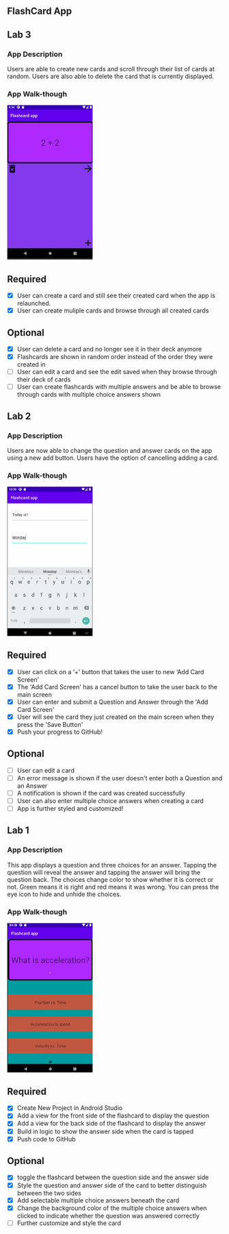 ## FlashCard App

## Lab 3

### App Description
Users are able to create new cards and scroll through their list of cards at random. Users are also able to delete the card that is currently displayed.

### App Walk-though


<img src="https://github.com/q10rcode/Flashcard-app/raw/master/FlashcardDemo%20Lab%203.gif" width=200><br>



## Required
- [x] User can create a card and still see their created card when the app is relaunched.
- [x] User can create muliple cards and browse through all created cards

## Optional
- [x] User can delete a card and no longer see it in their deck anymore
- [x] Flashcards are shown in random order instead of the order they were created in
- [ ] User can edit a card and see the edit saved when they browse through their deck of cards
- [ ] User can create flashcards with multiple answers and be able to browse through cards with multiple choice answers shown
## Lab 2

### App Description
Users are now able to change the question and answer cards on the app using a new add button. Users have the option of cancelling adding a card.

### App Walk-though


<img src="https://github.com/q10rcode/Flashcard-app/raw/master/FlashcardDemo%20Lab%202.gif" width=200><br>



## Required
- [x] User can click on a ‘+’ button that takes the user to new ‘Add Card Screen’
- [x] The 'Add Card Screen' has a cancel button to take the user back to the main screen
- [x] User can enter and submit a Question and Answer through the 'Add Card Screen'
- [x] User will see the card they just created on the main screen when they press the 'Save Button'
- [x] Push your progress to GitHub!

## Optional
- [ ] User can edit a card
- [ ] An error message is shown if the user doesn't enter both a Question and an Answer
- [ ] A notification is shown if the card was created successfully
- [ ] User can also enter multiple choice answers when creating a card
- [ ] App is further styled and customized!

## Lab 1

### App Description
This app displays a question and three choices for an answer. Tapping the question will reveal the answer and tapping the answer will bring the question back. The choices change color to show whether it is correct or not. Green means it is right and red means it was wrong. You can press the eye icon to hide and unhide the choices.

### App Walk-though

<img src="https://github.com/q10rcode/Flashcard-app/raw/master/FlashcardDemo.gif" width=200><br>

## Required
- [x] Create New Project in Android Studio
- [x] Add a view for the front side of the flashcard to display the question
- [x] Add a view for the back side of the flashcard to display the answer
- [x] Build in logic to show the answer side when the card is tapped
- [x] Push code to GitHub
## Optional
- [x] toggle the flashcard between the question side and the answer side
- [x] Style the question and answer side of the card to better distinguish between the two sides
- [x] Add selectable multiple choice answers beneath the card
- [x] Change the background color of the multiple choice answers when clicked to indicate whether the question was answered correctly
- [ ] Further customize and style the card
